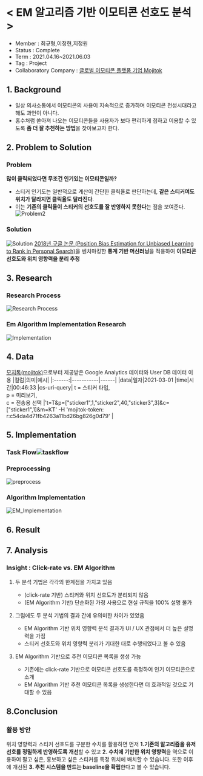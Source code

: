 # < EM 알고리즘 기반 이모티콘 선호도 분석 >

- Member : 최규형,이정현,지정원
- Status : Complete
- Term : 2021.04.16~2021.06.03
- Tag : Project
-  Collaboratory Company : [글로벌 이모티콘 플랫폼 기업 Mojitok](https://stickerfarm.mojitok.com/)


## 1. Background

- 일상 의사소통에서 이모티콘의 사용이 지속적으로 증가하며 이모티콘 전성시대라고 해도 과언이 아니다. 
- 홍수처럼 쏟아져 나오는 이모티콘들을 사용자가 보다 편리하게 접하고 이용할 수 있도록  **좀 더 잘 추천하는 방법**을 찾아보고자 한다.

## 2. Problem to Solution
### Problem
**많이 클릭되었다면 무조건 인기있는 이모티콘일까?**
- 스티커 인기도는 일반적으로 계산이 간단한 클릭율로 판단하는데,  **같은 스티커여도 위치가 달라지면 클릭율도 달라진다**. 
- 이는 **기존의 클릭율이 스티커의 선호도를 잘 반영하지 못한다**는 점을 보여준다.
![Problem2](https://user-images.githubusercontent.com/54830788/121119375-7627e200-c856-11eb-8b12-bab59ac5a107.png)


### Solution
![Solution](https://user-images.githubusercontent.com/54830788/121118281-88088580-c854-11eb-880a-8a09c9a23972.PNG)
 [2018년 구글 논문 (Position Bias Estimation for Unbiased Learning to Rank in Personal Search)](https://static.googleusercontent.com/media/research.google.com/ko//pubs/archive/46485.pdf)을 벤치마킹한 **통계 기반 머신러닝**을 적용하여 **이모티콘 선호도와 위치 영향력을 분리 추정**


## 3. Research

### Research Process
![Research Process](https://user-images.githubusercontent.com/54830788/121118280-88088580-c854-11eb-93aa-a0616a643ca6.PNG)

### Em Algorithm Implementation Research
![Implementation](https://user-images.githubusercontent.com/54830788/121118274-86d75880-c854-11eb-93fd-3a6a9fc8b951.PNG)

## 4. Data 
[모지톡(mojitok)](https://stickerfarm.mojitok.com/)으로부터 제공받은 Google Analytics 데이터와 User DB 데이터 이용
|컬럼|의미|예시|
|:------:|-----------|------|
|data|일자|2021-03-01
|time|시간|00:46:33
|cs-uri-query| t = 스티커 타입,<br> p = 미리보기,<br> c = 전송용 선택 |'t=T&p=["sticker1",1,"sticker2",40,"sticker3",3]&c=["sticker1",1]&m=KT' -H 'mojitok-token: r:c54da4d71fb4263a11bd26bg826g0d79'  |


## 5. Implementation
 
 ### Task Flow![taskflow](https://user-images.githubusercontent.com/54830788/121118282-88a11c00-c854-11eb-8691-88bcea9ae84a.PNG )
 ### Preprocessing 
![preprocess](https://user-images.githubusercontent.com/54830788/121118276-876fef00-c854-11eb-9e45-8dcd66e8ed03.PNG)
### Algorithm Implementation
![EM_Implementation](https://user-images.githubusercontent.com/54830788/121118272-85a62b80-c854-11eb-871c-2b5400f06be0.PNG)

## 6. Result

## 7. Analysis

### Insight :  Click-rate vs. EM Algorithm

1.  두 분석 기법은 각각의 한계점을 가지고 있음
	- (click-rate 기반) 스티커와 위치 선호도가 분리되지 않음
	- (EM Algorithm 기반) 단순화된 가정 사용으로 현실 규칙을 100% 설명 불가

2. 그럼에도 두 분석 기법의 결과 간에 유의미한 차이가 있었음
	- EM Algorithm 기반 위치 영향력 분석 결과가 UI / UX 관점에서 더 높은 설명력을 가짐
	- 스티커 선호도와 위치 영향력 분리가 기대한 대로 수행되었다고 볼 수 있음
	
3. EM Algorithm 기반으로 추천 이모티콘 목록을 생성 가능
	- 기존에는 click-rate 기반으로 이모티콘 선호도를 측정하여 인기 이모티콘으로 소개
	- EM Algorithm 기반 추천 이모티콘 목록을 생성한다면 더 효과적일 것으로 기대할 수 있음
	
## 8.Conclusion

### 활용 방안
위치 영향력과 스티커 선호도를 구분한 수치를 활용하면 먼저 **1.기존의 알고리즘을 유저 선호를 정밀하게 반영하도록 개선**할 수 있고  **2. 수치에 기반한 위치 영향력**을 역으로 이용하여 팔고 싶은, 홍보하고 싶은 스티커를 특정 위치에 배치할 수 있습니다. 또한 이후에 개선된 **3. 추천 시스템을 만드는  baseline을 확립**한다고 볼 수 있습니다.



